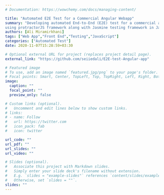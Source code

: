 ```yaml
---
# Documentation: https://wowchemy.com/docs/managing-content/

title: "Automated E2E Test for a Commercial Angular Webapp"
summary: "Developing automated End-to-End (E2E) test for a commercial angular web app,
using protractorJS framework along with Jasmine testing framework in JavaScript language"
authors: [Ali Miramirkhani]
tags: ["Web App","Front End","Testing","JavaScript"]
categories: ["Automated Test"]
date: 2020-11-07T15:28:59+03:30

# Optional external URL for project (replaces project detail page).
external_link: "https://github.com/seiiedali/E2E-test-Angular-app"

# Featured image
# To use, add an image named `featured.jpg/png` to your page's folder.
# Focal points: Smart, Center, TopLeft, Top, TopRight, Left, Right, BottomLeft, Bottom, BottomRight.
image:
  caption: ""
  focal_point: ""
  preview_only: false

# Custom links (optional).
#   Uncomment and edit lines below to show custom links.
# links:
# - name: Follow
#   url: https://twitter.com
#   icon_pack: fab
#   icon: twitter

url_code: ""
url_pdf: ""
url_slides: ""
url_video: ""

# Slides (optional).
#   Associate this project with Markdown slides.
#   Simply enter your slide deck's filename without extension.
#   E.g. `slides = "example-slides"` references `content/slides/example-slides.md`.
#   Otherwise, set `slides = ""`.
slides: ""
---
```

